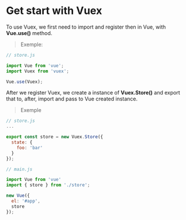 # Get start with Vuex

To use Vuex, we first need to import and register then in Vue, with **Vue.use()** method.

> Exemple:

```javascript
// store.js

import Vue from 'vue';
import Vuex from 'vuex';

Vue.use(Vuex);
```

After we register Vuex, we create a instance of **Vuex.Store()** and export that to, after, import and pass to Vue created instance.

> Exemple

```javascript
// store.js
...

export const store = new Vuex.Store({
  state: {
    foo: 'bar'
  }
});
```

```javascript
// main.js

import Vue from 'vue'
import { store } from './store';

new Vue({
  el: '#app',
  store
});
```
